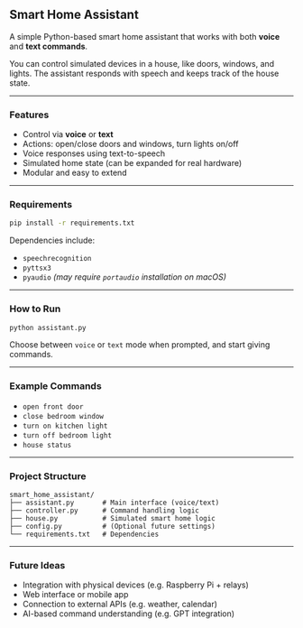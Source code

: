 ## Smart Home Assistant

A simple Python-based smart home assistant that works with both **voice** and **text commands**.

You can control simulated devices in a house, like doors, windows, and lights. The assistant responds with speech and keeps track of the house state.

---

### Features

- Control via **voice** or **text**
- Actions: open/close doors and windows, turn lights on/off
- Voice responses using text-to-speech
- Simulated home state (can be expanded for real hardware)
- Modular and easy to extend

---

### Requirements

```bash
pip install -r requirements.txt
```

Dependencies include:

- `speechrecognition`
- `pyttsx3`
- `pyaudio` *(may require `portaudio` installation on macOS)*

---

### How to Run

```bash
python assistant.py
```

Choose between `voice` or `text` mode when prompted, and start giving commands.

---

### Example Commands

- `open front door`
- `close bedroom window`
- `turn on kitchen light`
- `turn off bedroom light`
- `house status`

---

### Project Structure

```
smart_home_assistant/
├── assistant.py       # Main interface (voice/text)
├── controller.py      # Command handling logic
├── house.py           # Simulated smart home logic
├── config.py          # (Optional future settings)
└── requirements.txt   # Dependencies
```

---

### Future Ideas

- Integration with physical devices (e.g. Raspberry Pi + relays)
- Web interface or mobile app
- Connection to external APIs (e.g. weather, calendar)
- AI-based command understanding (e.g. GPT integration)

